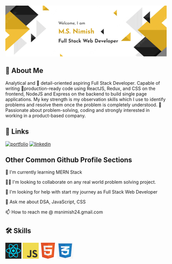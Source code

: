 ![Welcome to my GitHub profile](./Images/Github%20Profile%20Banner.png)

## 🚀 About Me
Analytical and 🔎 detail-oriented aspiring Full Stack Developer.
Capable of writing 📃production-ready code using ReactJS, Redux, and 
CSS on the frontend, NodeJS and Express on the backend to build single page applications. My key strength is my observation skills which I use to identify problems and resolve them once the problem is completely understood.
💯 Passionate about problem-solving, coding and strongly interested in working in a product-based company.


## 🔗 Links
[![portfolio](https://img.shields.io/badge/my_portfolio-000?style=for-the-badge&logo=ko-fi&logoColor=white)](https://msnimish.github.io/)
[![linkedin](https://img.shields.io/badge/linkedin-0A66C2?style=for-the-badge&logo=linkedin&logoColor=white)](https://www.linkedin.com/in/msnimish/)

## Other Common Github Profile Sections

🧠 I'm currently learning MERN Stack

👯‍♀️ I'm looking to collaborate on any real world problem solving project.

🤔 I'm looking for help with start my journey as Full Stack Web Developer

💬 Ask me about DSA, JavaScript, CSS

📫 How to reach me @ msnimish24.gmail.com


## 🛠 Skills
<div class="logo">
<img src="./Images/react.svg" width=50 height=50>
<img src="./Images/logo-javascript.svg" width=50 height=50>
<img src="./Images/1200px-HTML5_Badge.svg.png" width=50 height=50>
<img src="./Images/css logo.png" width=50 height=50>
</div>

<!-- <style>
  .logo{
    display:flex;
  }
</style> -->

